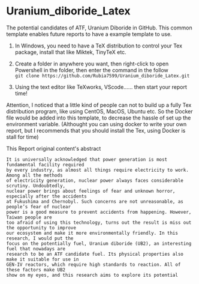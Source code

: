 # Uranium_diboride_Latex
The potential candidates of ATF, Uranium Diboride in GitHub.
This common template enables future reports to have a example template to use.

1. In Windows, you need to have a TeX distribution to control your Tex package, install that like Miktek, TinyTeX etc.

2. Create a folder in anywhere you want, then right-click to open Powershell in the folder, then enter the command in the follow <br>
``````git clone https://github.com/Rubia7599/Uranium_diboride_Latex.git``````

3. Using the text editor like TeXworks, VScode...... then start your report time!

Attention, I noticed that a little kind of people can not to build up a fully Tex distribution program, like using CentOS, MacOS, Ubuntu etc. So the Docker file would be added into this template, to decrease the hassle of set up the environment variable. (Althought you can using docker to write your own report, but I recommends that you should install the Tex, using Docker is stall for time)

This Report original content's abstract
``````
It is universally acknowledged that power generation is most fundamental facility required
by every industry, as almost all things require electricity to work. Among all the methods
of electricity generation, nuclear power always faces considerable scrutiny. Undoubtedly,
nuclear power brings about feelings of fear and unknown horror, especially after the accidents
at Fukushima and Chernobyl. Such concerns are not unreasonable, as people’s fear of nuclear
power is a good measure to prevent accidents from happening. However, Taiwan people are
too afraid of using this technology, turns out the result is miss out the opportunity to improve
our ecosystem and make it more environmentally friendly. In this research, I would put the
focus on the potentially fuel, Uranium diboride (UB2), an interesting fuel that nowadays are
research to be an ATF candidate fuel. Its physical properties also make it suitable for use in
GEN-IV reactors, which require high standards to reaction. All of these factors make UB2
show on my eyes, and this research aims to explore its potential
``````
